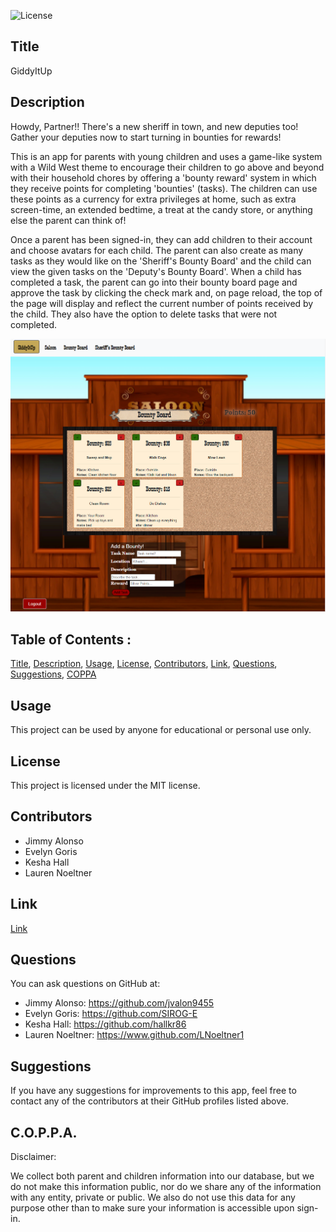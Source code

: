 ![License](https://img.shields.io/badge/License-MIT-red)

## Title

GiddyItUp

## Description

Howdy, Partner!!
There's a new sheriff in town, and new deputies too! Gather your deputies now to start turning in bounties for rewards!

This is an app for parents with young children and uses a game-like system with a Wild West theme to encourage their children to go above and beyond with their household chores by offering a 'bounty reward' system in which they receive points for completing 'bounties' (tasks). The children can use these points as a currency for extra privileges at home, such as extra screen-time, an extended bedtime, a treat at the candy store, or anything else the parent can think of!

Once a parent has been signed-in, they can add children to their account and choose avatars for each child. The parent can also create as many tasks as they would like on the 'Sheriff's Bounty Board' and the child can view the given tasks on the 'Deputy's Bounty Board'. When a child has completed a task, the parent can go into their bounty board page and approve the task by clicking the check mark and, on page reload, the top of the page will display and reflect the current number of points received by the child. They also have the option to delete tasks that were not completed.

![Screenshot](readmeIMG/GiddyItUp_screenshot.png)

## Table of Contents :

[Title](#Title),
[Description](#Description),
[Usage](#Usage),
[License](#License),
[Contributors](#Contributors),
[Link](#Link),
[Questions](#Questions),
[Suggestions](#Suggestions),
[COPPA](#C.O.P.P.A.)

## Usage

This project can be used by anyone for educational or personal use only.

## License

This project is licensed under the MIT license.

## Contributors

- Jimmy Alonso
- Evelyn Goris
- Kesha Hall
- Lauren Noeltner

## Link

[Link](https://giddyitup.herokuapp.com/)

## Questions

You can ask questions on GitHub at:

- Jimmy Alonso: https://github.com/jvalon9455
- Evelyn Goris: https://github.com/SIROG-E
- Kesha Hall: https://github.com/hallkr86
- Lauren Noeltner: https://www.github.com/LNoeltner1

## Suggestions

If you have any suggestions for improvements to this app, feel free to contact any of the contributors at their GitHub profiles listed above.

## C.O.P.P.A.

Disclaimer:

We collect both parent and children information into our database, but we do not make this information public, nor do we share any of the information with any entity, private or public. We also do not use this data for any purpose other than to make sure your information is accessible upon sign-in.
